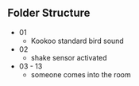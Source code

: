 ## Folder Structure

- 01
  - Kookoo standard bird sound
- 02
  - shake sensor activated
- 03 - 13
  - someone comes into the room